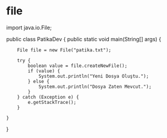 # file
import java.io.File;

public class PatikaDev {
    public static void main(String[] args) {

        File file = new File("patika.txt");

        try {
            boolean value = file.createNewFile();
            if (value) {
                System.out.println("Yeni Dosya Oluştu.");
            } else {
                System.out.println("Dosya Zaten Mevcut.");
            }
        } catch (Exception e) {
            e.getStackTrace();
        }

    }
}
